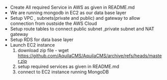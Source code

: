 - Create All  required Service in AWS as given in README.md
- We are running mongodb in EC2 as our data base layer 
- Setup VPC , subnets(private and public) and gateway to allow connection from oustside the AWS Cloud
- Setup route tables to connect public subnet ,private subnet and NAT gateway
- Setup RDS for data base layer
- Launch EC2 instance
   1. download zip file - wget https://github.com/AquilaCMS/AquilaCMS/archive/refs/heads/master.zip
   2. setup required services as given in README.md
   3. connect to EC2 instance running MongoDB

